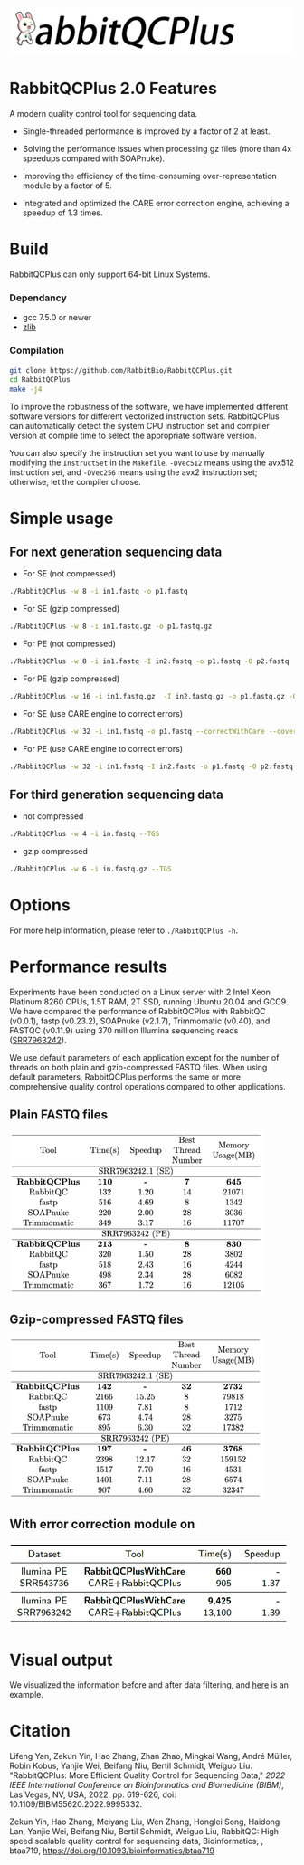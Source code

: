 ## ![logo](./pics/RabbitQCPlus.png)

# RabbitQCPlus 2.0 Features

A modern quality control tool for sequencing data.
- Single-threaded performance is improved by a factor of 2 at least.

- Solving the performance issues when processing gz files (more than 4x speedups compared with SOAPnuke).

- Improving the efficiency of the time-consuming over-representation module by a factor of 5.

- Integrated and optimized the CARE error correction engine, achieving a speedup of 1.3 times.

# Build

RabbitQCPlus can only support 64-bit Linux Systems.

### Dependancy

- gcc 7.5.0 or newer
- [zlib](https://zlib.net/)

### Compilation

```bash
git clone https://github.com/RabbitBio/RabbitQCPlus.git
cd RabbitQCPlus
make -j4
```
To improve the robustness of the software, we have implemented different software versions for different vectorized instruction sets. RabbitQCPlus can automatically detect the system CPU instruction set and compiler version at compile time to select the appropriate software version.

You can also specify the instruction set you want to use by manually modifying the ``InstructSet`` in the ``Makefile``. ``-DVec512`` means using the avx512 instruction set, and ``-DVec256`` means using the avx2 instruction set; otherwise, let the compiler choose.

# Simple usage

## For next generation sequencing data

- For SE (not compressed)

```bash
./RabbitQCPlus -w 8 -i in1.fastq -o p1.fastq
```

- For SE (gzip compressed)

```bash
./RabbitQCPlus -w 8 -i in1.fastq.gz -o p1.fastq.gz
```

- For PE (not compressed)

```bash
./RabbitQCPlus -w 8 -i in1.fastq -I in2.fastq -o p1.fastq -O p2.fastq
```

- For PE (gzip compressed)

```bash
./RabbitQCPlus -w 16 -i in1.fastq.gz  -I in2.fastq.gz -o p1.fastq.gz -O p2.fastq.gz
```

- For SE (use CARE engine to correct errors)

```bash
./RabbitQCPlus -w 32 -i in1.fastq -o p1.fastq --correctWithCare --coverage 30 --pairmode SE
```

- For PE (use CARE engine to correct errors)

```bash
./RabbitQCPlus -w 32 -i in1.fastq -I in2.fastq -o p1.fastq -O p2.fastq --correctWithCare --coverage 30 --pairmode PE
```



## For third generation sequencing data

- not compressed

```bash
./RabbitQCPlus -w 4 -i in.fastq --TGS
```

- gzip compressed

```bash
./RabbitQCPlus -w 6 -i in.fastq.gz --TGS
```

# Options

For more help information, please refer to `./RabbitQCPlus -h`.



# Performance results

Experiments have been conducted on a Linux server with 2 Intel Xeon Platinum 8260 CPUs, 1.5T RAM, 2T SSD, running Ubuntu 20.04 and GCC9. We have compared the performance of RabbitQCPlus with RabbitQC (v0.0.1), fastp (v0.23.2), SOAPnuke (v2.1.7), Trimmomatic (v0.40), and FASTQC (v0.11.9) using 370 million Illumina sequencing reads ([SRR7963242](https://www.ncbi.nlm.nih.gov/sra/?term=SRR7963242)).

We use default parameters of each application except for the number of threads on both plain and gzip-compressed FASTQ files.
When using default parameters, RabbitQCPlus performs the same or more comprehensive quality control operations compared to other applications.

## Plain FASTQ files

<img src="pics/plain.png" alt="plain" style="zoom:50%;" />

## Gzip-compressed FASTQ files

<img src="pics/gzip.png" alt="gzip" style="zoom:50%;" />

## With error correction module on

<img src="pics/error_correction.png" alt="gzip" style="zoom:50%;" />

# Visual output

We visualized the information before and after data filtering, and [here](https://yanlifeng.github.io/someTest/example.html) is an example.

# Citation
Lifeng Yan, Zekun Yin, Hao Zhang, Zhan Zhao, Mingkai Wang, André Müller, Robin Kobus, Yanjie Wei, Beifang Niu, Bertil Schmidt, Weiguo Liu. "RabbitQCPlus: More Efficient Quality Control for Sequencing Data," *2022 IEEE International Conference on Bioinformatics and Biomedicine (BIBM)*, Las Vegas, NV, USA, 2022, pp. 619-626, doi: 10.1109/BIBM55620.2022.9995332.

Zekun Yin, Hao Zhang, Meiyang Liu, Wen Zhang, Honglei Song, Haidong Lan, Yanjie Wei, Beifang Niu, Bertil Schmidt, Weiguo Liu, RabbitQC: High-speed scalable quality control for sequencing data, Bioinformatics, , btaa719, https://doi.org/10.1093/bioinformatics/btaa719
